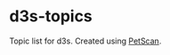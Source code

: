# d3s-topics

Topic list for d3s. Created using [PetScan](https://en.wikipedia.org/wiki/Wikipedia:PetScan).
